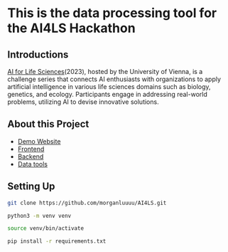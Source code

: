 # This is the data processing tool for the AI4LS Hackathon 

## Introductions
[AI for Life Sciences](https://ai4lifesciences.com/about/)(2023), hosted by the University of Vienna, is a challenge series that connects AI enthusiasts with organizations to apply artificial intelligence in various life sciences domains such as biology, genetics, and ecology. Participants engage in addressing real-world problems, utilizing AI to devise innovative solutions.

## About this Project
  - [Demo Website](http://13.213.141.140/) 
  - [Frontend](https://github.com/bobotangpy/AI4SL-Frontend)
  - [Backend](https://github.com/justinlctstudy96/ai4ls_backend/tree/main)
  - [Data tools](https://github.com/morganluuuu/AI4LS/tree/main)
    
## Setting Up
  ```bash
  git clone https://github.com/morganluuuu/AI4LS.git
  ```
  
  ```bash
  python3 -m venv venv
  ```
  
  ```bash
  source venv/bin/activate
  ```
  
  ```bash
  pip install -r requirements.txt
  ```
